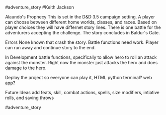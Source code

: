 #adventure_story
#Keith Jackson

Alaundo's Prophecy
This is set in the D&D 3.5 campaign setting. A player can choose between different home worlds, classes, and races. Based on player choices they will have differnet story lines. There is one battle for the adventurers accepting the challenge. The story concludes in Baldur's Gate. 

Errors
None known that crash the story. Battle functions need work. Player can run away and continue story to the end.

In Development
battle functions, specifically to allow hero to roll an attack against the monster. Right now the monster just attacks the hero and does damage to the hero. 

Deploy the project so everyone can play it, HTML python terminal? web app?

Future Ideas
add feats, skill, combat actions, spells, size modifiers, intiative rolls, and saving throws 

#adventure_story